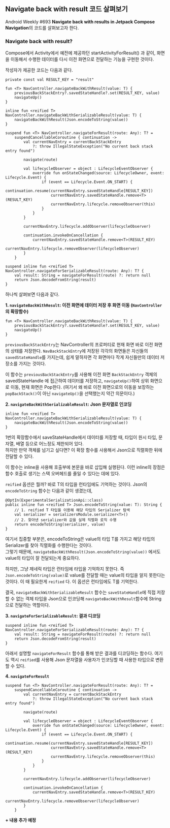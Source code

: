 ## Navigate back with result 코드 살펴보기

Android Weekly #693 **Navigate back with results in Jetpack Compose Navigation**의 코드를 살펴보고자 한다.

### Navigate back with result?
Compose에서 Activity에서 예전에 제공하던 startActivityForResult() 과 같이, 화면을 이동해서 수행한 데이터를 다시 이전 화면으로 전달하는 기능을 구현한 것이다.

작성자가 제공한 코드는 다음과 같다. 
```
private const val RESULT_KEY = "result"

fun <T> NavController.navigateBackWithResult(value: T) {
    previousBackStackEntry?.savedStateHandle?.set(RESULT_KEY, value)
    navigateUp()
}

inline fun <reified T> NavController.navigateBackWithSerializableResult(value: T) {
    navigateBackWithResult(Json.encodeToString(value))
}

suspend fun <T> NavController.navigateForResult(route: Any): T? =
    suspendCancellableCoroutine { continuation ->
        val currentNavEntry = currentBackStackEntry
            ?: throw IllegalStateException("No current back stack entry found")

        navigate(route)

        val lifecycleObserver = object : LifecycleEventObserver {
            override fun onStateChanged(source: LifecycleOwner, event: Lifecycle.Event) {
                if (event == Lifecycle.Event.ON_START) {
                    continuation.resume(currentNavEntry.savedStateHandle[RESULT_KEY])
                    currentNavEntry.savedStateHandle.remove<T>(RESULT_KEY)
                    currentNavEntry.lifecycle.removeObserver(this)
                }
            }
        }

        currentNavEntry.lifecycle.addObserver(lifecycleObserver)

        continuation.invokeOnCancellation {
            currentNavEntry.savedStateHandle.remove<T>(RESULT_KEY)
            currentNavEntry.lifecycle.removeObserver(lifecycleObserver)
        }
    }

suspend inline fun <reified T> NavController.navigateForSerializableResult(route: Any): T? {
    val result: String = navigateForResult(route) ?: return null
    return Json.decodeFromString(result)
}
```

하나씩 살펴보면 다음과 같다.  

**1. `navigateBackWithResult`: 이전 화면에 데이터 저장 후 화면 이동 (`NavController`의 확장함수)**
```
fun <T> NavController.navigateBackWithResult(value: T) {
    previousBackStackEntry?.savedStateHandle?.set(RESULT_KEY, value)
    navigateUp()
}
```
`previousBackStackEntry`는 NavController의 프로퍼티로 현재 화면 바로 이전 화면의 상태를 저장한다. 
`NavBackStackEntry`에 저장된 각각의 화면들은 자신들의 `savedStateHandle`를 가지는데, 쉽게 말하자면 각 화면마다 작게 자신들만의 데이터 저장소를 가지는 것이다.  

이 함수는 `previousBackStackEntry`를 사용해 이전 화면 `BackStackEntry` 객체의 savedStateHandle 에 접근하여 데이터를 저장하고, `navigateUp()`하여 상위 화면으로 이동, 현재 화면은 Pop한다. 
(여기서 왜 바로 이전 화면으로의 이동을 보장하는 `popBackStack()`이 아닌 `navigateUp()`을 선택했는지 약간 의문이다.)  

**2. `navigateBackWithSerializableResult`: Json 문자열로 인코딩**
```
inline fun <reified T> NavController.navigateBackWithSerializableResult(value: T) {
    navigateBackWithResult(Json.encodeToString(value))
}
```
1번의 확장함수에서 saveStateHandle에서 데이터를 저장할 때, 타입이 원시 타입, 문자열, 배열 등으로 어느정도 제한되어 있다.  
하지만 만약 객체를 넘기고 싶다면? 이 확장 함수를 사용해서 Json으로 직렬화한 뒤에 전달할 수 있다.

이 함수는 inline을 사용해 호출부에 본문을 바로 삽입해 실행된다. 이런 inline의 장점은 함수 호출로 생기는 스택 오버헤드를 줄일 수 있다는 데에 있다.  

`reified` 옵션은 뭘까? 바로 T의 타입을 런타임에도 기억하는 것이다. Json의 `encodeToString` 함수는 다음과 같이 생겼는데,
```
@OptIn(ExperimentalSerializationApi::class)
public inline fun <reified T> Json.encodeToString(value: T): String {
    // 1. reified T 타입을 이용해 해당 타입의 Serializer 탐색
    val serializer = serializersModule.serializer<T>()
    // 2. 찾아낸 serializer와 값을 실제 직렬화 로직 수행
    return encodeToString(serializer, value)
}
```
여기서 집중할 부분은, encodeToString은 value의 타입 T를 가지고 해당 타입의 Serializer를 찾아 직렬화를 수행한다는 것이다.  
그렇기 때문에, `navigateBackWithResult(Json.encodeToString(value))` 에서도 value의 타입이 잘 전달되는게 중요하다.  

하지만, 그냥 <T> 제네릭 타입은 런타임에 타입을 기억하지 못한다. 즉 `Json.encodeToString(value)`로 value를 전달할 때는 value의 타입을 알지 못한다는 것이다. 
이 때 필요한게 `reified` 다. 이 옵션은 런타임에도 T를 기억한다.  

결국, `navigateBackWithSerializableResult` 함수는 `saveStateHandle`에 직접 저장할 수 없는 객체 타입을 Json으로 인코딩해 `navigateBackWithResult`함수에 String으로 전달하는 역할이다.  

**3. `navigateForSerializableResult`: 결과 디코딩**
```
suspend inline fun <reified T> NavController.navigateForSerializableResult(route: Any): T? {
    val result: String = navigateForResult(route) ?: return null
    return Json.decodeFromString(result)
}
```
아래서 설명할 `navigateForResult` 함수를 통해 받은 결과를 디코딩하는 함수다. 여기도 역시 `reified`를 사용해 
Json 문자열을 사용자가 인코딩할 때 사용한 타입으로 변환할 수 있다.

**4. `navigateForResult`**
```
suspend fun <T> NavController.navigateForResult(route: Any): T? =
    suspendCancellableCoroutine { continuation ->
        val currentNavEntry = currentBackStackEntry
            ?: throw IllegalStateException("No current back stack entry found")

        navigate(route)

        val lifecycleObserver = object : LifecycleEventObserver {
            override fun onStateChanged(source: LifecycleOwner, event: Lifecycle.Event) {
                if (event == Lifecycle.Event.ON_START) {
                    continuation.resume(currentNavEntry.savedStateHandle[RESULT_KEY])
                    currentNavEntry.savedStateHandle.remove<T>(RESULT_KEY)
                    currentNavEntry.lifecycle.removeObserver(this)
                }
            }
        }

        currentNavEntry.lifecycle.addObserver(lifecycleObserver)

        continuation.invokeOnCancellation {
            currentNavEntry.savedStateHandle.remove<T>(RESULT_KEY)
            currentNavEntry.lifecycle.removeObserver(lifecycleObserver)
        }
    }
```
**+ 내용 추가 예정**

